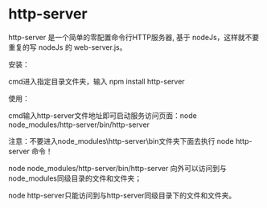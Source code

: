 # http-server
http-server 是一个简单的零配置命令行HTTP服务器, 基于 nodeJs，这样就不要重复的写 nodeJs 的 web-server.js。


安装：

cmd进入指定目录文件夹，输入 npm install http-server 


使用：

cmd输入http-server文件地址即可启动服务访问页面：node node_modules/http-server/bin/http-server

注意：不要进入node_modules\http-server\bin文件夹下面去执行 node http-server 命令！

node node_modules/http-server/bin/http-server 向外可以访问到与node_modules同级目录的文件和文件夹；

node http-server只能访问到与http-server同级目录下的文件和文件夹。
